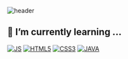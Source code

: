 
<!--
**jin7639/jin7639** is a ✨ _special_ ✨ repository because its `README.md` (this file) appears on your GitHub profile.

Here are some ideas to get you started:

- 🔭 I’m currently working on ...
- 🌱 I’m currently learning ...
- 👯 I’m looking to collaborate on ...
- 🤔 I’m looking for help with ...
- 💬 Ask me about ...
- 📫 How to reach me: ...
- 😄 Pronouns: ...
- ⚡ Fun fact: ...
-->

![header](https://capsule-render.vercel.app/api?type=wave&color=ffe057&height=300&section=header&text=Jinny%20&fontSize=90)


## 🌱 I’m currently learning ...
[![JS](https://img.shields.io/badge/JavaScript-F7DF1E?style=flat-square&logo=JavaScript&logoColor=black)](linkhere)
[![HTML5](https://img.shields.io/badge/HTML5-E34F26?style=flat-square&logo=HTML5&logoColor=white)](https://github.com/jin7639/kokoa-clone)
[![CSS3](https://img.shields.io/badge/CSS3-1572B6?style=flat-square&logo=CSS3&logoColor=white)](https://github.com/jin7639/kokoa-clone)
[![JAVA](https://img.shields.io/badge/JAVA-007396?style=flat-square&logo=JAVA&logoColor=white)](linkhere)

